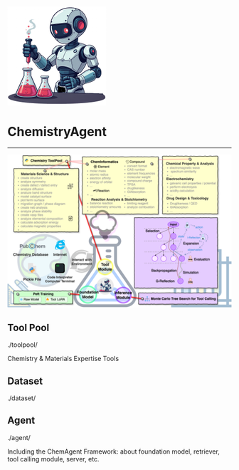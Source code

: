 <img src="asset/logo.png" alt="logo" style="zoom:50%;" />

# ChemistryAgent

---

![ChemAgent](asset/ChemAgent.png)

## Tool Pool

./toolpool/

Chemistry & Materials Expertise Tools

## Dataset

./dataset/

## Agent

./agent/

Including the ChemAgent Framework: about foundation model, retriever, tool calling module, server, etc.

